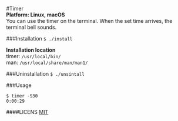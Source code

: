 #Timer    
**Platform: Linux, macOS**  
You can use the timer on the terminal.
When the set time arrives, the terminal bell sounds.


###Installation
`$ ./install`

**Installation location**  
timer: `/usr/local/bin/`  
man: `/usr/local/share/man/man1/`

###Uninstallation
`$ ./unsintall`

###Usage

`$ timer -S30`  
`0:00:29`  

####LICENS
[MIT](https://github.com/ra-mentukemen/Timer/blob/master/LICENSE)
